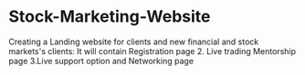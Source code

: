 # Stock-Marketing-Website
Creating a Landing website for clients and new financial and stock markets's clients: It will contain Registration page 2. Live trading Mentorship page 3.Live support option and Networking page 
